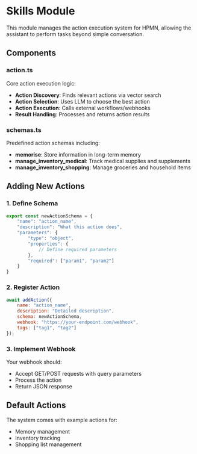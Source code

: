 # Skills Module

This module manages the action execution system for HPMN, allowing the assistant to perform tasks beyond simple conversation.

## Components

### action.ts
Core action execution logic:
- **Action Discovery**: Finds relevant actions via vector search
- **Action Selection**: Uses LLM to choose the best action
- **Action Execution**: Calls external workflows/webhooks
- **Result Handling**: Processes and returns action results

### schemas.ts
Predefined action schemas including:
- **memorise**: Store information in long-term memory
- **manage_inventory_medical**: Track medical supplies and supplements
- **manage_inventory_shopping**: Manage groceries and household items


## Adding New Actions

### 1. Define Schema
```javascript
export const newActionSchema = {
    "name": "action_name",
    "description": "What this action does",
    "parameters": {
        "type": "object",
        "properties": {
            // Define required parameters
        },
        "required": ["param1", "param2"]
    }
}
```

### 2. Register Action
```javascript
await addAction({
    name: "action_name",
    description: "Detailed description",
    schema: newActionSchema,
    webhook: "https://your-endpoint.com/webhook",
    tags: ["tag1", "tag2"]
});
```

### 3. Implement Webhook
Your webhook should:
- Accept GET/POST requests with query parameters
- Process the action
- Return JSON response


## Default Actions

The system comes with example actions for:
- Memory management
- Inventory tracking
- Shopping list management
